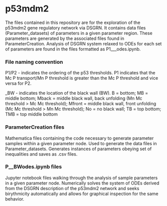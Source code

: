 # p53mdm2

The files contained in this repository are for the exploration of the p53mdm2 gene regulatory network via DSGRN. It contains data files (Parameter_datasets) of parameters in a given parameter region. These parameters are generated by the associated files found in ParameterCreation. Analysis of DSGRN system relaxed to ODEs for each set of parameters are found in the files formatted as P1___odes.ipynb. <br>

### File naming convention

P1/P2 - indicates the ordering of the p53 thresholds. P1 indicates that the Mc P transport/Mn P threshold is greater than the Mc P threshold and vice versa for P2. <br>

_BW - indicates the location of the black wall (BW). B = bottom; MB = middle bottom; Mback = middle black wall, back unfolding (Mn Mc threshold > Mc Mc threshold); Mfront = middle black wall, front unfolding (Mc Mc threshold > Mn Mc threshold); No = no black wall; TB = top bottom; TMB = top middle bottom <br>

### ParameterCreation files

Mathematica files containing the code necessary to generate parameter samples within a given parameter node. Used to generate the data files in Parameter_datasets. Generates instances of parameters obeying set of inequalities and saves as .csv files.

### P__BWodes.ipynb files

Jupyter notebook files walking through the analysis of sample parameters in a given parameter node. Numerically solves the system of ODEs derived from the DSGRN description of the p53mdm2 network and seeks birythmicity automatically and allows for graphical inspection for the same behavior.
